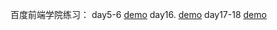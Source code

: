 百度前端学院练习：
day5-6
 [demo](https://uuhh25.github.io/-/day5-6/position.html)
day16.
[demo](https://uuhh25.github.io/-/day16/resume.html)
day17-18
[demo](https://uuhh25.github.io/-/day17-18/resume.html)
